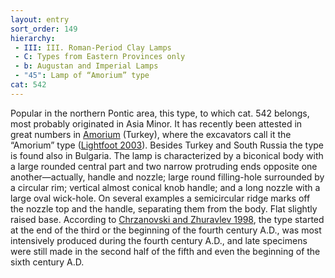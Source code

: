 ```yaml
---
layout: entry
sort_order: 149
hierarchy:
 - III: III. Roman-Period Clay Lamps
 - C: Types from Eastern Provinces only
 - b: Augustan and Imperial Lamps
 - "45": Lamp of “Amorium” type
cat: 542
---
```


Popular in the northern Pontic area, this type, to which cat. 542 belongs, most probably originated in Asia Minor. It has recently been attested in great numbers in <a href='../../map/#loc_609302'>Amorium</a> (Turkey), where the excavators call it the “Amorium” type (<a href='../../bibliography/#lightfoot-2003'>Lightfoot 2003</a>). Besides Turkey and South Russia the type is found also in Bulgaria. The lamp is characterized by a biconical body with a large rounded central part and two narrow protruding ends opposite one another—actually, handle and nozzle; large round filling-hole surrounded by a circular rim; vertical almost conical knob handle; and a long nozzle with a large oval wick-hole. On several examples a semicircular ridge marks off the nozzle top and the handle, separating them from the body. Flat slightly raised base. According to <a href='../../bibliography/#chrzanovski-zhuravlev-1998'>Chrzanovski and Zhuravlev 1998</a>, the type started at the end of the third or the beginning of the fourth century A.D., was most intensively produced during the fourth century A.D., and late specimens were still made in the second half of the fifth and even the beginning of the sixth century A.D.
